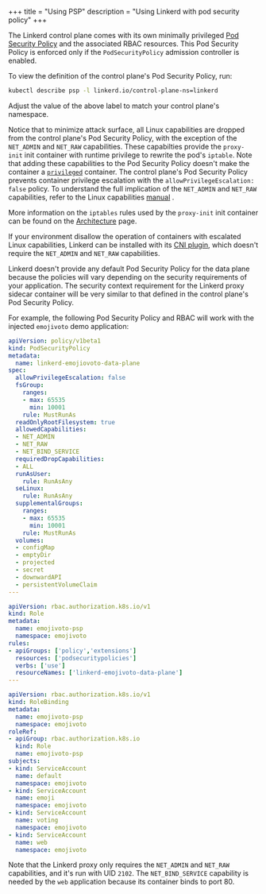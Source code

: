 +++
title = "Using PSP"
description = "Using Linkerd with pod security policy"
+++

The Linkerd control plane comes with its own minimally privileged
[Pod Security Policy](https://kubernetes.io/docs/concepts/policy/pod-security-policy/)
and the associated RBAC resources. This Pod Security Policy is enforced only if
the `PodSecurityPolicy` admission controller is enabled.

To view the definition of the control plane's Pod Security Policy, run:

```bash
kubectl describe psp -l linkerd.io/control-plane-ns=linkerd
```

Adjust the value of the above label to match your control plane's namespace.

Notice that to minimize attack surface, all Linux capabilities are dropped from
the control plane's Pod Security Policy, with the exception of the `NET_ADMIN`
and `NET_RAW` capabilities. These capabilties provide the `proxy-init` init
container with runtime privilege to rewrite the pod's `iptable`. Note that adding
these capabilities to the Pod Security Policy doesn't make the container a
[`privileged`](https://kubernetes.io/docs/concepts/workloads/pods/pod/#privileged-mode-for-pod-containers)
container. The control plane's Pod Security Policy prevents container privilege
escalation with the `allowPrivilegeEscalation: false` policy. To understand the
full implication of the `NET_ADMIN` and `NET_RAW` capabilities, refer to the
Linux capabilities [manual](http://man7.org/linux/man-pages/man7/capabilities.7.html)
.

More information on the `iptables` rules used by the `proxy-init` init
container can be found on the [Architecture](/2/reference/architecture/#linkerd-init)
page.

If your environment disallow the operation of containers with escalated Linux
capabilities, Linkerd can be installed with its [CNI plugin](/2/features/cni/),
which doesn't require the `NET_ADMIN` and `NET_RAW` capabilities.

Linkerd doesn't provide any default Pod Security Policy for the data plane
because the policies will vary depending on the security requirements of your
application. The security context requirement for the Linkerd proxy sidecar
container will be very similar to that defined in the control plane's Pod
Security Policy.

For example, the following Pod Security Policy and RBAC will work with the injected
`emojivoto` demo application:

```yaml
apiVersion: policy/v1beta1
kind: PodSecurityPolicy
metadata:
  name: linkerd-emojiovoto-data-plane
spec:
  allowPrivilegeEscalation: false
  fsGroup:
    ranges:
    - max: 65535
      min: 10001
    rule: MustRunAs
  readOnlyRootFilesystem: true
  allowedCapabilities:
  - NET_ADMIN
  - NET_RAW
  - NET_BIND_SERVICE
  requiredDropCapabilities:
  - ALL
  runAsUser:
    rule: RunAsAny
  seLinux:
    rule: RunAsAny
  supplementalGroups:
    ranges:
    - max: 65535
      min: 10001
    rule: MustRunAs
  volumes:
  - configMap
  - emptyDir
  - projected
  - secret
  - downwardAPI
  - persistentVolumeClaim
---

apiVersion: rbac.authorization.k8s.io/v1
kind: Role
metadata:
  name: emojivoto-psp
  namespace: emojivoto
rules:
- apiGroups: ['policy','extensions']
  resources: ['podsecuritypolicies']
  verbs: ['use']
  resourceNames: ['linkerd-emojivoto-data-plane']
---

apiVersion: rbac.authorization.k8s.io/v1
kind: RoleBinding
metadata:
  name: emojivoto-psp
  namespace: emojivoto
roleRef:
- apiGroup: rbac.authorization.k8s.io
  kind: Role
  name: emojivoto-psp
subjects:
- kind: ServiceAccount
  name: default
  namespace: emojivoto
- kind: ServiceAccount
  name: emoji
  namespace: emojivoto
- kind: ServiceAccount
  name: voting
  namespace: emojivoto
- kind: ServiceAccount
  name: web
  namespace: emojivoto
```

Note that the Linkerd proxy only requires the `NET_ADMIN` and `NET_RAW`
capabilities, and it's run with UID `2102`. The `NET_BIND_SERVICE` capability is
needed by the `web` application because its container binds to port 80.
